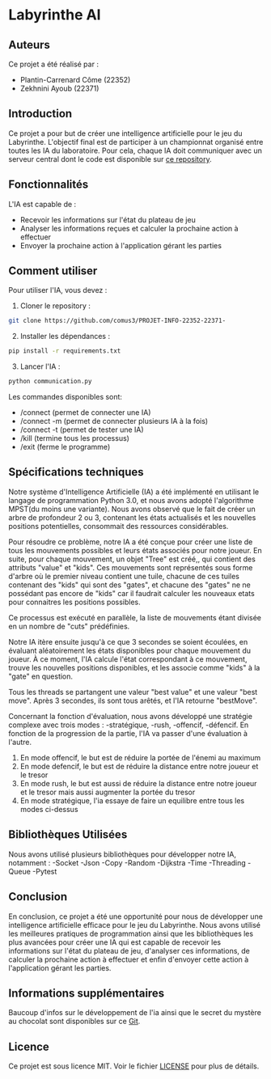 # Labyrinthe AI
## Auteurs
Ce projet a été réalisé par : 

 - Plantin-Carrenard Côme  (22352)
 - Zekhnini Ayoub  (22371)
## Introduction

Ce projet a pour but de créer une intelligence artificielle pour le jeu du Labyrinthe. L'objectif final est de participer à un championnat organisé entre toutes les IA du laboratoire. Pour cela, chaque IA doit communiquer avec un serveur central dont le code est disponible sur [ce repository](https://github.com/qlurkin/PI2CChampionshipRunner).

## Fonctionnalités

L'IA est capable de :

- Recevoir les informations sur l'état du plateau de jeu
- Analyser les informations reçues et calculer la prochaine action à effectuer
- Envoyer la prochaine action à l'application gérant les parties

## Comment utiliser

Pour utiliser l'IA, vous devez :

1. Cloner le repository :
```bash
git clone https://github.com/comus3/PROJET-INFO-22352-22371-
```
2. Installer les dépendances :
```bash
pip install -r requirements.txt
```
3. Lancer l'IA :
```bash
python communication.py
```
Les commandes disponibles sont:

- /connect (permet de connecter une IA)
- /connect -m (permet de connecter plusieurs IA à la fois)
- /connect -t (permet de tester une IA)
- /kill (termine tous les processus)
- /exit (ferme le programme)

## Spécifications techniques

Notre système d'Intelligence Artificielle (IA) a été implémenté en utilisant le langage de programmation Python 3.0, et nous avons adopté l'algorithme MPST(du moins une variante). Nous avons observé que le fait de créer un arbre de profondeur 2 ou 3, contenant les états actualisés et les nouvelles positions potentielles, consommait des ressources considérables. 

Pour résoudre ce problème, notre IA a été conçue pour créer une liste de tous les mouvements possibles et leurs états associés pour notre joueur. En suite, pour chaque mouvement, un objet "Tree" est créé,, qui contient des attributs "value" et "kids". Ces mouvements sont représentés sous forme d'arbre où le premier niveau contient une tuile, chacune de ces tuiles contenant des "kids" qui sont des "gates", et chacune des "gates" ne ne possédant pas encore de "kids" car il faudrait calculer les nouveaux etats pour connaitres les positions possibles.

Ce processus est exécuté en parallèle, la liste de mouvements étant divisée en un nombre de "cuts" prédéfinies.

Notre IA itère ensuite jusqu'à ce que 3 secondes se soient écoulées, en évaluant aléatoirement les états disponibles pour chaque mouvement du joueur.  À ce moment, l'IA calcule l'état correspondant à ce mouvement, trouve les nouvelles positions disponibles, et les associe comme "kids" à la "gate" en question.


Tous les threads se partangent une valeur "best value" et une valeur "best move". Après 3 secondes, ils sont tous arêtés, et l'IA retourne "bestMove".

Concernant la fonction d'évaluation, nous avons développé une stratégie complexe avec trois modes : 
-stratégique,
-rush,
-offencif,
-défencif.
En fonction de la progression de la partie, l'IA va passer d'une évaluation à l'autre.
1. En mode offencif, le but est de réduire la portée de l'énemi au maximum
2. En mode defencif, le but est de réduire la distance entre notre joueur et le tresor
3. En mode rush, le but est aussi de réduire la distance entre notre joueur et le tresor mais aussi augmenter la portée du tresor
4. En mode stratégique, l'ia essaye de faire un equilibre entre tous les modes ci-dessus

## Bibliothèques Utilisées

Nous avons utilisé plusieurs bibliothèques pour développer notre IA, notamment :
-Socket
-Json
-Copy
-Random
-Dijkstra
-Time
-Threading
-Queue
-Pytest


## Conclusion
En conclusion, ce projet a été une opportunité pour nous de développer une intelligence artificielle efficace pour le jeu du Labyrinthe. Nous avons utilisé les meilleures pratiques de programmation ainsi que les bibliothèques les plus avancées pour créer une IA qui est capable de recevoir les informations sur l'état du plateau de jeu, d'analyser ces informations, de calculer la prochaine action à effectuer et enfin d'envoyer cette action à l'application gérant les parties.

## Informations supplémentaires

Baucoup d'infos sur le développement de l'ia ainsi que le secret du mystère au chocolat sont disponibles sur ce [Git](https://www.youtube.com/watch?v=dQw4w9WgXcQ&ab_channel=RickAstley).

## Licence

Ce projet est sous licence MIT. Voir le fichier [LICENSE](https://github.com/comus3/PROJET-INFO-22352-22371-/blob/main/LICENCE) pour plus de détails.




